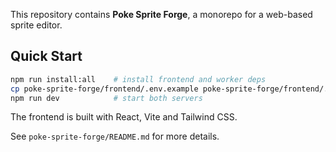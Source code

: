 This repository contains **Poke Sprite Forge**, a monorepo for a web-based sprite editor.

## Quick Start

```bash
npm run install:all    # install frontend and worker deps
cp poke-sprite-forge/frontend/.env.example poke-sprite-forge/frontend/.env
npm run dev            # start both servers
```

The frontend is built with React, Vite and Tailwind CSS.

See `poke-sprite-forge/README.md` for more details.
